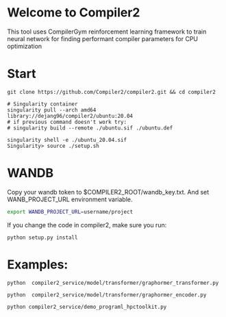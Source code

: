 # Welcome to Compiler2

This tool uses CompilerGym reinforcement learning framework to train neural network for finding performant compiler parameters for CPU optimization

# Start

```shell
git clone https://github.com/Compiler2/compiler2.git && cd compiler2 

# Singularity container
singularity pull --arch amd64 library://dejang96/compiler2/ubuntu:20.04
# if previous command doesn't work try:
# singularity build --remote ./ubuntu.sif ./ubuntu.def

singularity shell -e ./ubuntu_20.04.sif
Singularity> source ./setup.sh
```

# WANDB
Copy your wandb token to $COMPILER2_ROOT/wandb_key.txt. And set WANB_PROJECT_URL environment variable.
```bash
export WANDB_PROJECT_URL=username/project
```

If you change the code in compiler2, make sure you run:
```
python setup.py install
```


# Examples:

```
python  compiler2_service/model/transformer/graphormer_transformer.py

python  compiler2_service/model/transformer/graphormer_encoder.py

python compiler2_service/demo_programl_hpctoolkit.py

```

